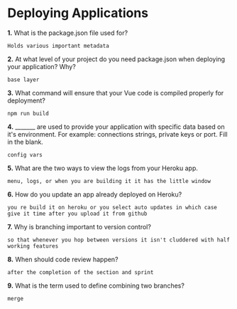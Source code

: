 # Deploying Applications

**1.** What is the package.json file used for?
<!-- enter you answer in the space below -->
```
Holds various important metadata
``` 
**2.** At what level of your project do you need package.json when deploying your application? Why?
<!-- enter you answer in the space below -->
```
base layer
```
**3.** What command will ensure that your Vue code is compiled properly for deployment?
<!-- enter you answer in the space below -->
```
npm run build
```
**4.** _______ are used to provide your application with specific data based on it's environment. For example: connections strings, private keys or port. Fill in the blank.
<!-- enter you answer in the space below -->
```
config vars
```
**5.** What are the two ways to view the logs from your Heroku app.
<!-- enter you answer in the space below -->
```
menu, logs, or when you are building it it has the little window
```
**6.** How do you update an app already deployed on Heroku?
<!-- enter you answer in the space below -->
```
you re build it on heroku or you select auto updates in which case give it time after you upload it from github
```
**7.** Why is branching important to version control?
<!-- enter you answer in the space below -->
```
so that whenever you hop between versions it isn't cluddered with half working features
```
**8.** When should code review happen?
<!-- enter you answer in the space below -->
```
after the completion of the section and sprint
```
**9.** What is the term used to define combining two branches?
<!-- enter you answer in the space below -->
```
merge
```